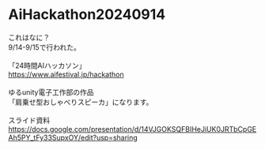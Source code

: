 # AiHackathon20240914

これはなに？<br>
9/14-9/15で行われた。<br>
<br>
「24時間AIハッカソン」<br>
https://www.aifestival.jp/hackathon<br>
<br>
ゆるunity電子工作部の作品<br>
「肩乗せ型おしゃべりスピーカ」になります。<br>
<br>
スライド資料<br>
https://docs.google.com/presentation/d/14VJGOKSQFBIHeJiUK0JRTbCpGEAh5PY_tFy33SupxOY/edit?usp=sharing<br>
<br>
<br>
<br>
